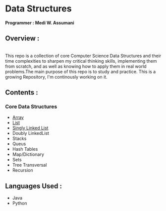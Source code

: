
# Data Structures </br>

#### Programmer : Medi W. Assumani
## Overview : 
</br>
This repo is a collection of core Computer Science Data Structures and their time complexities to sharpen my critical thinking skills, implementing them from scratch, and  as well as knowing how to apply them in real world problems.The main purpose of this repo is to study and practice. This is a growing Repository, I'm continously working on it.

## Contents : </br>

### Core Data Structures

* <a href = "https://github.com/MediBoss/DataSructures/tree/master/Java/Array">Array</a>
* <a href = "https://github.com/MediBoss/DataSructures/tree/master/Java/List">List</a>
* <a href = "https://github.com/MediBoss/DataSructures/tree/master/Java/LinkedList"> Singly Linked List</a>
* Doubly LinkedList
* Stacks
* Queus
* Hash Tables
* Map/Dictionary
* Sets
* Tree Transversal
* Recursion

## Languages Used : 

* Java
* Python


